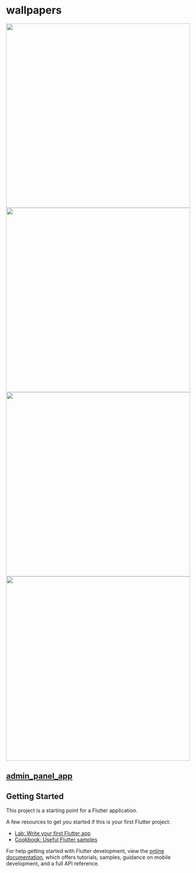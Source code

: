 # wallpapers
<img src="https://raw.githubusercontent.com/wakhiwemathuthu/wallpapers/main/screenshots/InstaMocks_20230312_184905077.png" height="500"></img>
<img src="https://raw.githubusercontent.com/wakhiwemathuthu/wallpapers/main/screenshots/InstaMocks_20230312_184846784.png" height="500"></img>
<img src="https://raw.githubusercontent.com/wakhiwemathuthu/wallpapers/main/screenshots/InstaMocks_20230312_185051878.png" height="500"></img>
<img src="https://raw.githubusercontent.com/wakhiwemathuthu/wallpapers/main/screenshots/InstaMocks_20230312_184827781.png" height="500"></img>

## [admin_panel_app](https://github.com/wakhiwemathuthu/wallpapers_admin)

## Getting Started

This project is a starting point for a Flutter application.

A few resources to get you started if this is your first Flutter project:

- [Lab: Write your first Flutter app](https://docs.flutter.dev/get-started/codelab)
- [Cookbook: Useful Flutter samples](https://docs.flutter.dev/cookbook)

For help getting started with Flutter development, view the
[online documentation](https://docs.flutter.dev/), which offers tutorials,
samples, guidance on mobile development, and a full API reference.
